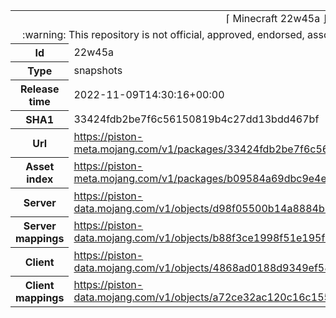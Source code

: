 <html><table>
<tr><td colspan="2" align="center"><img width="0" height="0"><br/>⌈ Minecraft 22w45a ⌋<br/><img width="0" height="0"></td></tr>
<tr><td colspan="2" align="center"><img width="0" height="0"><br/>
:warning: This repository is not official, approved, endorsed, associated or connected with Mojang :warning:
<br/><img width="0" height="0"></td></tr>
<tr><th>Id</th><td>22w45a</td></tr>
<tr><th>Type</th><td>snapshots</td></tr>
<tr><th>Release time</th><td>2022-11-09T14:30:16+00:00</td></tr>
<tr><th>SHA1</th><td>33424fdb2be7f6c56150819b4c27dd13bdd467bf</td></tr>
<tr><th>Url</th><td><a href="https://piston-meta.mojang.com/v1/packages/33424fdb2be7f6c56150819b4c27dd13bdd467bf/22w45a.json">https://piston-meta.mojang.com/v1/packages/33424fdb2be7f6c56150819b4c27dd13bdd467bf/22w45a.json</a></td></tr>
<tr><th>Asset index</th><td><a href="https://piston-meta.mojang.com/v1/packages/b09584a69dbc9e4e95f587c25830a02596c32915/2.json">https://piston-meta.mojang.com/v1/packages/b09584a69dbc9e4e95f587c25830a02596c32915/2.json</a></td></tr>
<tr><th>Server</th><td><a href="https://piston-data.mojang.com/v1/objects/d98f05500b14a8884b85e71be9fa1ef0d261029a/server.jar">https://piston-data.mojang.com/v1/objects/d98f05500b14a8884b85e71be9fa1ef0d261029a/server.jar</a></td></tr>
<tr><th>Server mappings</th><td><a href="https://piston-data.mojang.com/v1/objects/b88f3ce1998f51e195f0e7ca43d46ad901bfb144/server.txt">https://piston-data.mojang.com/v1/objects/b88f3ce1998f51e195f0e7ca43d46ad901bfb144/server.txt</a></td></tr>
<tr><th>Client</th><td><a href="https://piston-data.mojang.com/v1/objects/4868ad0188d9349ef58fdbea5bf9afc0f942c0b4/client.jar">https://piston-data.mojang.com/v1/objects/4868ad0188d9349ef58fdbea5bf9afc0f942c0b4/client.jar</a></td></tr>
<tr><th>Client mappings</th><td><a href="https://piston-data.mojang.com/v1/objects/a72ce32ac120c16c155810e100f97aeb05276728/client.txt">https://piston-data.mojang.com/v1/objects/a72ce32ac120c16c155810e100f97aeb05276728/client.txt</a></td></tr>
</table></html>